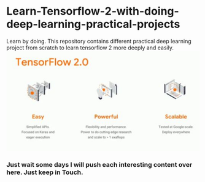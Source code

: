 # Learn-Tensorflow-2-with-doing-deep-learning-practical-projects
Learn by doing. This repository contains different practical deep learning project from scratch to learn tensorflow 2 more deeply and easily. 
![Learn TF2.0](https://github.com/sushant097/Learn-Tensorflow-2-with-doing-deep-learning-practical-projects/blob/master/TensorFlow%202.0.jpg)

### Just wait some days I will push each interesting content over here. Just keep in Touch.
